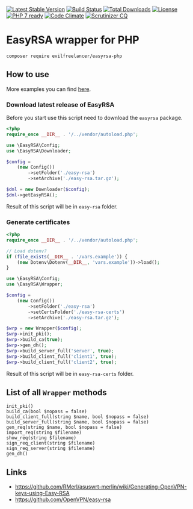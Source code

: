 [![Latest Stable Version](https://poser.pugx.org/evilfreelancer/easyrsa-php/v/stable)](https://packagist.org/packages/evilfreelancer/easyrsa-php)
[![Build Status](https://travis-ci.org/EvilFreelancer/easyrsa-php.svg?branch=master)](https://travis-ci.org/EvilFreelancer/easyrsa-php)
[![Total Downloads](https://poser.pugx.org/evilfreelancer/easyrsa-php/downloads)](https://packagist.org/packages/evilfreelancer/easyrsa-php)
[![License](https://poser.pugx.org/evilfreelancer/easyrsa-php/license)](https://packagist.org/packages/evilfreelancer/easyrsa-php)
[![PHP 7 ready](https://php7ready.timesplinter.ch/EvilFreelancer/easyrsa-php/master/badge.svg)](https://travis-ci.org/EvilFreelancer/easyrsa-php)
[![Code Climate](https://codeclimate.com/github/EvilFreelancer/easyrsa-php/badges/gpa.svg)](https://codeclimate.com/github/EvilFreelancer/easyrsa-php)
[![Scrutinizer CQ](https://scrutinizer-ci.com/g/evilfreelancer/easyrsa-php/badges/quality-score.png?b=master)](https://scrutinizer-ci.com/g/evilfreelancer/easyrsa-php/)

# EasyRSA wrapper for PHP

    composer require evilfreelancer/easyrsa-php

## How to use

More examples you can find [here](examples).

### Download latest release of EasyRSA

Before you start use this script need to download the `easyrsa` package.

```php
<?php
require_once __DIR__ . '/../vendor/autoload.php';

use \EasyRSA\Config;
use \EasyRSA\Downloader;

$config =
    (new Config())
        ->setFolder('./easy-rsa')
        ->setArchive('./easy-rsa.tar.gz');

$dnl = new Downloader($config);
$dnl->getEasyRSA();
```

Result of this script will be in `easy-rsa` folder.

### Generate certificates

```php
<?php
require_once __DIR__ . '/../vendor/autoload.php';

// Load dotenv?
if (file_exists(__DIR__ . '/vars.example')) {
    (new Dotenv\Dotenv(__DIR__, 'vars.example'))->load();
}

use \EasyRSA\Config;
use \EasyRSA\Wrapper;

$config =
    (new Config())
        ->setFolder('./easy-rsa')
        ->setCertsFolder('./easy-rsa-certs')
        ->setArchive('./easy-rsa.tar.gz');

$wrp = new Wrapper($config);
$wrp->init_pki();
$wrp->build_ca(true);
$wrp->gen_dh();
$wrp->build_server_full('server', true);
$wrp->build_client_full('client1', true);
$wrp->build_client_full('client2', true);
```

Result of this script will be in `easy-rsa-certs` folder.

## List of all `Wrapper` methods

    init_pki()
    build_ca(bool $nopass = false)
    build_client_full(string $name, bool $nopass = false)
    build_server_full(string $name, bool $nopass = false)
    gen_req(string $name, bool $nopass = false)
    import_req(string $filename)
    show_req(string $filename)
    sign_req_client(string $filename)
    sign_req_server(string $filename)
    gen_dh()

## Links

* https://github.com/RMerl/asuswrt-merlin/wiki/Generating-OpenVPN-keys-using-Easy-RSA
* https://github.com/OpenVPN/easy-rsa
